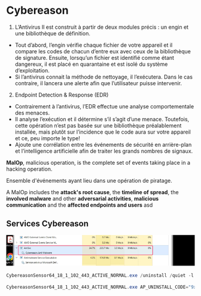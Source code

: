 # Cybereason

1. L’Antivirus
Il est construit à partir de deux modules précis : un engin et une bibliothèque de définition. 
- Tout d’abord, l’engin vérifie chaque fichier de votre appareil et il compare les codes de chacun d’entre eux avec ceux de la bibliothèque de signature. Ensuite, lorsqu’un fichier est identifié comme étant dangereux, il est placé en quarantaine et est isolé du système d’exploitation. 
- Si l’antivirus connait la méthode de nettoyage, il l’exécutera. Dans le cas contraire, il lancera une alerte afin que l’utilisateur puisse intervenir.

2. Endpoint Detection & Response (EDR)
- Contrairement à l’antivirus, l’EDR effectue une analyse comportementale des menaces. 
- Il analyse l’exécution et il détermine s’il s’agit d’une menace. Toutefois, cette opération n’est pas basée sur une bibliothèque préalablement installée, mais plutôt sur l’incidence que le code aura sur votre appareil et ce, peu importe le type!
- Ajoute une corrélation entre les événements de sécurité en arrière-plan et l’intelligence artificielle afin de traiter les grands nombres de signaux.


**MalOp**, malicious operation, is the complete set of events taking place in a hacking operation. 

Ensemble d'événements ayant lieu dans une opération de piratage.


A MalOp includes the **attack's root cause**, the **timeline of spread**, the **involved malware** and other **adversarial activities**, **malicious communication** and the **affected endpoints and users**
asd

## Services Cybereason
![Cybereason-NGAV-TaskManager](img/cybereason/Cybereason-NGAV.png)

```powershell title="Uninstall Cybereason"
CybereasonSensor64_18_1_102_443_ACTIVE_NORMAL.exe /uninstall /quiet -l C:\Temp\CybereasonInstall.log AP_UNINSTALL_CODE="9bmNs08*9Iuo^Rrz"
```

```powershell title="Upgrade Cybereason"
CybereasonSensor64_18_1_102_443_ACTIVE_NORMAL.exe AP_UNINSTALL_CODE="9xxxx"
```